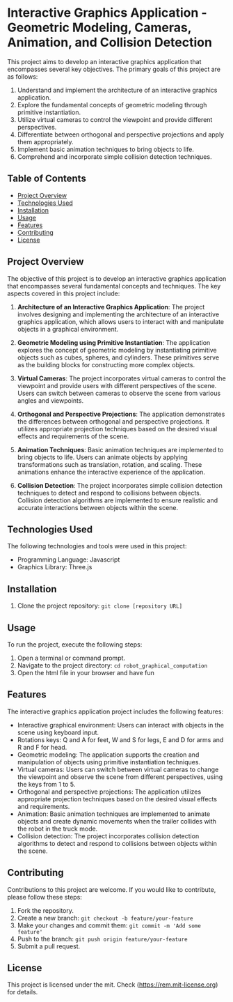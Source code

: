 # Interactive Graphics Application - Geometric Modeling, Cameras, Animation, and Collision Detection

This project aims to develop an interactive graphics application that encompasses several key objectives. The primary goals of this project are as follows:

1. Understand and implement the architecture of an interactive graphics application.
2. Explore the fundamental concepts of geometric modeling through primitive instantiation.
3. Utilize virtual cameras to control the viewpoint and provide different perspectives.
4. Differentiate between orthogonal and perspective projections and apply them appropriately.
5. Implement basic animation techniques to bring objects to life.
6. Comprehend and incorporate simple collision detection techniques.

## Table of Contents

- [Project Overview](#project-overview)
- [Technologies Used](#technologies-used)
- [Installation](#installation)
- [Usage](#usage)
- [Features](#features)
- [Contributing](#contributing)
- [License](#license)

## Project Overview

The objective of this project is to develop an interactive graphics application that encompasses several fundamental concepts and techniques. The key aspects covered in this project include:

1. **Architecture of an Interactive Graphics Application**: The project involves designing and implementing the architecture of an interactive graphics application, which allows users to interact with and manipulate objects in a graphical environment.

2. **Geometric Modeling using Primitive Instantiation**: The application explores the concept of geometric modeling by instantiating primitive objects such as cubes, spheres, and cylinders. These primitives serve as the building blocks for constructing more complex objects.

3. **Virtual Cameras**: The project incorporates virtual cameras to control the viewpoint and provide users with different perspectives of the scene. Users can switch between cameras to observe the scene from various angles and viewpoints.

4. **Orthogonal and Perspective Projections**: The application demonstrates the differences between orthogonal and perspective projections. It utilizes appropriate projection techniques based on the desired visual effects and requirements of the scene.

5. **Animation Techniques**: Basic animation techniques are implemented to bring objects to life. Users can animate objects by applying transformations such as translation, rotation, and scaling. These animations enhance the interactive experience of the application.

6. **Collision Detection**: The project incorporates simple collision detection techniques to detect and respond to collisions between objects. Collision detection algorithms are implemented to ensure realistic and accurate interactions between objects within the scene.

## Technologies Used

The following technologies and tools were used in this project:

- Programming Language: Javascript
- Graphics Library: Three.js

## Installation

1. Clone the project repository: `git clone [repository URL]`

## Usage

To run the project, execute the following steps:

1. Open a terminal or command prompt.
2. Navigate to the project directory: `cd robot_graphical_computation`
3. Open the html file in your browser and have fun

## Features

The interactive graphics application project includes the following features:

- Interactive graphical environment: Users can interact with objects in the scene using keyboard input.
- Rotations keys: Q and A for feet, W and S for legs, E and D for arms and R and F for head.
- Geometric modeling: The application supports the creation and manipulation of objects using primitive instantiation techniques.
- Virtual cameras: Users can switch between virtual cameras to change the viewpoint and observe the scene from different perspectives, using the keys from 1 to 5.
- Orthogonal and perspective projections: The application utilizes appropriate projection techniques based on the desired visual effects and requirements.
- Animation: Basic animation techniques are implemented to animate objects and create dynamic movements when the trailer collides with the robot in the truck mode.
- Collision detection: The project incorporates collision detection algorithms to detect and respond to collisions between objects within the scene.

## Contributing

Contributions to this project are welcome. If you would like to contribute, please follow these steps:

1. Fork the repository.
2. Create a new branch: `git checkout -b feature/your-feature`
3. Make your changes and commit them: `git commit -m 'Add some feature'`
4. Push to the branch: `git push origin feature/your-feature`
5. Submit a pull request.

## License

This project is licensed under the mit. Check (https://rem.mit-license.org) for details.
